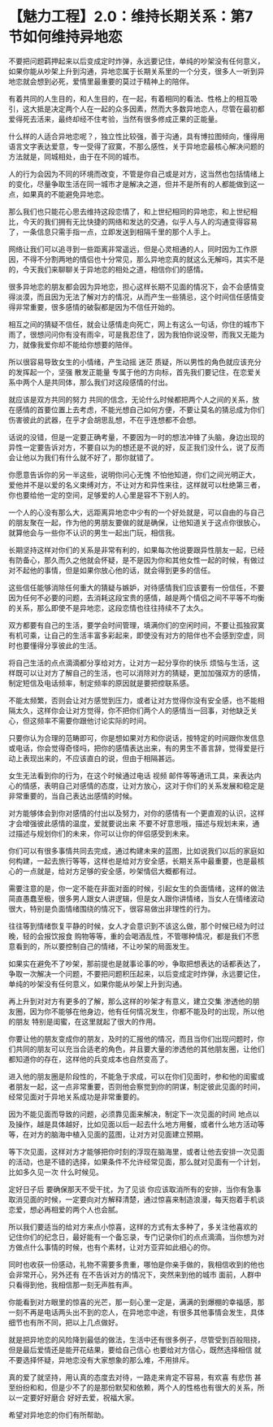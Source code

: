 # 【魅力工程】2.0：维持长期关系：第7节如何维持异地恋

不要把问题羁押起来以后变成定时炸弹，永远要记住，单纯的吵架没有任何意义，如果你能从吵架上升到沟通，异地恋属于长期关系里的一个分支，很多人一听到异地恋就会想到必死，爱情里最重要的莫过于精神上的陪伴。

有着共同的人生目的，和人生目的，在一起，有着相同的看法、性格上的相互吸引，这大抵是决定两个人在一起的众多因素，然而大多数异地恋人，尽管在最初都爱得死去活来，最终却经不住考验，当然有很多修成正果的正能量。

什么样的人适合异地恋呢？，独立性比较强，善于沟通，具有博拉图倾向，懂得用语言文字表达爱意，专一受得了寂寞，不那么感性，关于异地恋最核心解决问题的方法就是，同城相处，由于在不同的城市。

人的行为会因为不同的环境而改变，不管是你自己或是对方，这当然也包括情绪上的变化，尽量争取生活在同一城市才是解决之道，但并不是所有的人都能做到这一点，如果真的不能避免异地恋。

那么我们也只能花心思去维持这段恋情了，和上世纪相同的异地恋，和上世纪相比，今天的我们拥有无比快捷的网络和发达的交通，似乎人与人的沟通变得容易了，一条信息只需手指一点，立即发送到相隔千里的那个人手上。

网络让我们可以追寻到一些距离非常遥远，但是心灵相通的人，同时因为工作原因，不得不分割两地的情侣也十分常见，那么异地恋真的就这么无解吗，其实不是的，今天我们来聊聊关于异地恋的相处之道，相信你们的感情。

很多异地恋的朋友都会因为异地恋，担心这样长期不见面的情况下，会不会感情变得淡漠，而且因为无法了解对方的情况，从而产生一些猜忌，这个时间信任感情变得非常重要，很多感情的破裂都是因为不信任开始的。

相互之间的猜疑不信任，就会让感情走向死亡，网上有这么一句话，你住的城市下雨了，很想问问你有没有雨伞，可是我忍住了，因为我怕你说没带，而我又无能为力，就像我爱你却不能给你想要的陪伴。

所以很容易导致女生的小情绪，产生动摇 迷茫 质疑，所以男性的角色就应该充分的发挥起一个，坚强 散发正能量 专属于他的方向标，首先我们要记住，在恋爱关系中两个人是共同体，那么我们对这段感情的付出。

就应该是双方共同的努力 共同的信念，无论什么时候都把两个人之间的关系，放在感情的首要位置上去考虑，不能光想自己如何方便，不要让莫名的猜忌成为你们伤害彼此的武器，在乎才会胡思乱想，不在乎连想都不会想。

话说的没错，但是一定要正确考量，不要因为一时的想法冲锋了头脑，身边出现的异性一定要告诉对方，不要自以为的想还是不说的好，反正我们没什么，说了反而会让他以为我们有什么就不好了，那你就错了。

你愿意告诉你的另一半这些，说明你问心无愧 不怕他知道，你们之间光明正大，爱他并不是以爱的名义束缚对方，不让对方和异性来往，这样就可以杜绝第三者，你也要给他一定的空间，足够爱的人心里是容不下别人的。

一个人的心没有那么大，远距离异地恋中少有的一个好处就是，可以自由的与自己的朋友聚在一起，作为他的男朋友要做的就是确保，让他知道关于这点你很放心，就算他会与一些你不认识的男生一起出门玩，相信我。

长期坚持这样对你们的关系是非常有利的，如果每次他说要跟异性朋友一起，已经有防备心，那久而久之他就会怀疑，是不是因为你和其他女性一起的时候，有做过对不起他的事情，但是如果你放心他的话，就会得到更多的信任。

这些信任能够消除任何重大的猜疑与嫉妒，对待感情我们应该要有一份信任，不要因为任何不必要的问题，去消耗这段宝贵的感情，越是两个情侣之间不平等不均衡的关系，那么即使不是异地恋，这段恋情也往往持续不了太久。

双方都要有自己的生活，要学会时间管理，填满你们的空闲时间，不要让孤独寂寞有机可乘，让自己的生活丰富多彩起来，即使没有对方的陪伴也不会感到空虚，同时也要懂得分享彼此的生活。

将自己生活的点点滴滴都分享给对方，让对方一起分享你的快乐 烦恼与生活，这样既可以让对方了解自己的生活，也可以消除对方的猜疑，更加加强双方的感情，制定短信及电话频率，制定频率的原因就是要把控联系感。

不能太频繁，否则会让对方感觉到压力，或者让对方觉得你没有安全感，也不能相隔太久，这样你会让对方觉得，你不把你们两个人的感情当一回事，对他缺乏关心，但这频率不需要你跟他讨论实际的时间。

只要你认为合理的范畴即可，你是想如果对方和你说话，按特定的时间跟你发信息或电话，你会觉得奇怪吗，把你的感情表达出来，有的男生不善言辞，觉得爱是行动上表现出来的，不应该直白的说，但由于相隔甚远。

女生无法看到你的行为，在这个时候通过电话 视频 邮件等等通讯工具，来表达内心的情感，表明自己对感情的态度，让对方放心，这对于你们的关系发展和稳定是非常重要的，当自己表达出感情的时候。

对方能够体会到你对感情的付出以及努力，对你的感情有一个更直观的认识，这样才会增强彼此感情的温度，爱就要说出来 不要不好意思哦，描述与规划未来，通过描述与规划你们的未来，你可以让你的伴侣感受到未来。

你们可以有很多事情共同去完成，通过构建未来的蓝图，比如说我们以后的家庭如何构建，一起去旅行等等，这样也是给对方安全感，长期关系中最重要，也是最核心的一点就是，给对方足够的安全感，吵架情侣大概都有过。

需要注意的是，你一定不能在非面对面的时候，引起女生的负面情绪，这样的做法简直愚蠢至极，很多男人跟女人讲逻辑，但是女人跟你讲情绪，当女人在情绪波动很大，特别是负面情绪围绕的情况下，很容易做出非理性的行为。

往往等到情绪恢复平静的时候，女人才会意识到不该这么做，那个时候已经为时过晚，轻的会报饮报食 购物等等，重的会喝酒乱性，不管哪种情况，都是我们不愿意看到的，所以要控制自己的情绪，不让吵架的局面发生。

如果实在避免不了吵架，那前提也是就事论事的吵，争取把想表达的话都表达了，争取一次解决一个问题，不要把问题积压起来，以后变成定时炸弹，永远要记住，单纯的吵架没有任何意义，如果你能从吵架上升到沟通。

再上升到对对方有更多的了解，那么这样的吵架才有意义，建立交集 渗透他的朋友圈，因为你不能够在他身边，他有任何情况发生，你都不能及时的出现，所以他的朋友 特别是闺蜜，在这里就起了很大的作用。

你要让他的朋友变成你的朋友，及时的汇报他的情况，而且当你们出现问题时，你们共同的朋友可以充当合适老的角色，并且要大量的渗透他的其他朋友圈，让他们都知道你的存在，这样他的兵变成本也自然变高了。

进入他的朋友圈是阶段性的，不能急于求成，可以在你们见面时，参和他的闺蜜或者朋友一起，这一点非常重要，否则他会察觉到你的阴谋，制定彼此见面的时间，经常见面对于异地关系成功是非常重要的。

因为不能见面而导致的问题，必须靠见面来解决，制定下一次见面的时间 地点以及操作，越是具体越好，比如见面以后一起去什么地方用餐，或者什么地方活动等等，在对方的脑海中植入见面的蓝图，让对方对见面建立预期。

等下次见面，这样对方才能够把你时刻的浮现在脑海里，或者让他去安排一次见面的活动，也是不错的选择，如果条件不允许经常见面，那么就对见面有一个计划，比如多久见一次 什么时候见。

定好日子后 要确保那天不受干扰，为了见谈 你应该取消所有的安排，当你有急事取消见面的时候，一定要向对方解释清楚，通过惊喜来制造浪漫，每天抱着手机谈恋爱，想必再相爱的两个人也会腻。

所以我们要适当的给对方来点小惊喜，这样的方式有太多种了，多关注他喜欢的 记住你们的纪念日，最好能有一个备忘录，专门记录你们的点点滴滴，当你想为对方做点什么事情的时候，也有个素材，让对方亚弈如此细心的你。

同时也收获一份感动，礼物不需要多贵重，哪怕是你亲手做的，我相信收到的他也会非常开心，另外还有 在不告诉对方的情况下，突然来到他的城市 面前，人群中只看得到他，我相信那一刻无声胜有声。

你能看到对方眼里的惊喜的光芒，那一刻心里一定是，满满的到爆棚的幸福感，那一刻不再是电话两头出不到的恋人，在异地恋中途，有很多其他事情会发生，具体细节也有所不同，把以上几点做好。

就是把异地恋的风险降到最低的做法，生活中还有很多例子，尽管受到百般阻挠，但是最后爱情还是能开花结果，要给自己信心 也要给对方信心，既然选择相信 就不要选择怀疑，异地恋没有大家想象的那么难，不用排斥。

真的爱了就坚持，用认真的态度去对待，一路走来肯定不容易，有欢喜 有悲伤 甚至纷纷和和，但是少不了的是那份默契和依赖，两个人的性格也有很大的关系，所以一定要好好磨合 好好去爱，祝福大家。

希望对异地恋的你们有所帮助。